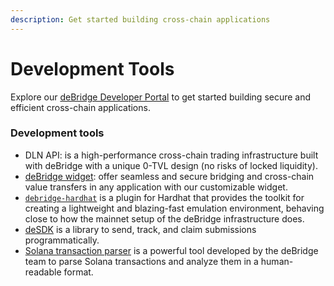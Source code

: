```yaml
---
description: Get started building cross-chain applications
---
```


# Development Tools

Explore our [deBridge Developer Portal](https://debridge.finance/develop) to get started building secure and efficient cross-chain applications.

### Development tools

* DLN API: is a high-performance cross-chain trading infrastructure built with deBridge with a unique 0-TVL design (no risks of locked liquidity).
* [deBridge widget](https://app.debridge.finance/widget): offer seamless and secure bridging and cross-chain value transfers in any application with our customizable widget.
* [`debridge-hardhat`](https://github.com/debridge-finance/hardhat-debridge)  is a plugin for Hardhat that provides the toolkit for creating a lightweight and blazing-fast emulation environment, behaving close to how the mainnet setup of the deBridge infrastructure does.
* [deSDK](https://github.com/debridge-finance/desdk) is a library to send, track, and claim submissions programmatically.
* [Solana transaction parser](https://github.com/debridge-finance/solana-tx-parser-public) is a powerful tool developed by the deBridge team to parse Solana transactions and analyze them in a human-readable format.
